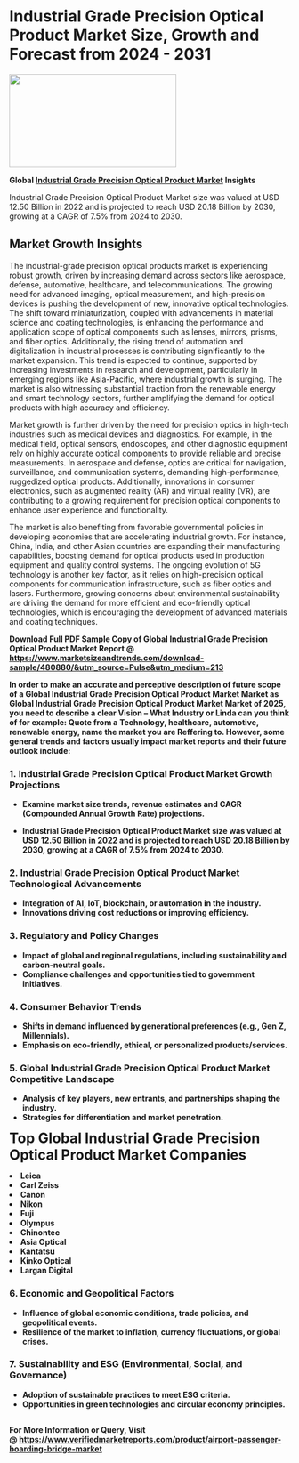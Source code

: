 <H1>Industrial Grade Precision Optical Product Market Size, Growth and Forecast from 2024 - 2031</H1><img class="aligncenter size-medium wp-image-584254" src="https://thirdeyenews.in/wp-content/uploads/2024/09/Global-Market-Research-300x168.jpeg" alt="" width="300" height="168" /><p><strong>Global&nbsp;<a href="https://www.marketsizeandtrends.com/download-sample/480880/&amp;utm_source=Pulse&amp;utm_medium=213">Industrial Grade Precision Optical Product Market</a> Insights</strong></p><p>Industrial Grade Precision Optical Product Market size was valued at USD 12.50 Billion in 2022 and is projected to reach USD 20.18 Billion by 2030, growing at a CAGR of 7.5% from 2024 to 2030.</p><p><h2>Market Growth Insights</h2> <p>The industrial-grade precision optical products market is experiencing robust growth, driven by increasing demand across sectors like aerospace, defense, automotive, healthcare, and telecommunications. The growing need for advanced imaging, optical measurement, and high-precision devices is pushing the development of new, innovative optical technologies. The shift toward miniaturization, coupled with advancements in material science and coating technologies, is enhancing the performance and application scope of optical components such as lenses, mirrors, prisms, and fiber optics. Additionally, the rising trend of automation and digitalization in industrial processes is contributing significantly to the market expansion. This trend is expected to continue, supported by increasing investments in research and development, particularly in emerging regions like Asia-Pacific, where industrial growth is surging. The market is also witnessing substantial traction from the renewable energy and smart technology sectors, further amplifying the demand for optical products with high accuracy and efficiency.</p> <p><strong></strong></p> <p>Market growth is further driven by the need for precision optics in high-tech industries such as medical devices and diagnostics. For example, in the medical field, optical sensors, endoscopes, and other diagnostic equipment rely on highly accurate optical components to provide reliable and precise measurements. In aerospace and defense, optics are critical for navigation, surveillance, and communication systems, demanding high-performance, ruggedized optical products. Additionally, innovations in consumer electronics, such as augmented reality (AR) and virtual reality (VR), are contributing to a growing requirement for precision optical components to enhance user experience and functionality.</p> <p>The market is also benefiting from favorable governmental policies in developing economies that are accelerating industrial growth. For instance, China, India, and other Asian countries are expanding their manufacturing capabilities, boosting demand for optical products used in production equipment and quality control systems. The ongoing evolution of 5G technology is another key factor, as it relies on high-precision optical components for communication infrastructure, such as fiber optics and lasers. Furthermore, growing concerns about environmental sustainability are driving the demand for more efficient and eco-friendly optical technologies, which is encouraging the development of advanced materials and coating techniques.</p> <p><strong></p><p><span class=""><strong>Download Full PDF Sample Copy of Global Industrial Grade Precision Optical Product Market Report</strong> @ <a href="https://www.marketsizeandtrends.com/download-sample/480880/&amp;utm_source=Pulse&amp;utm_medium=213" target="_blank">https://www.marketsizeandtrends.com/download-sample/480880/&amp;utm_source=Pulse&amp;utm_medium=213</a></span></p><p>In order to make an accurate and perceptive description of future scope of a Global&nbsp;Industrial Grade Precision Optical Product Market Market as Global&nbsp;Industrial Grade Precision Optical Product Market Market of 2025, you need to describe a clear Vision &ndash; What Industry or Linda can you think of for example: Quote from a Technology, healthcare, automotive, renewable energy, name the market you are Reffering to. However, some general trends and factors usually impact market reports and their future outlook include:</p><h3>1.&nbsp;<strong>Industrial Grade Precision Optical Product Market Growth Projections</strong></h3><ul><li>Examine market size trends, revenue estimates and CAGR (Compounded Annual Growth Rate) projections.</li><li><p>Industrial Grade Precision Optical Product Market size was valued at USD 12.50 Billion in 2022 and is projected to reach USD 20.18 Billion by 2030, growing at a CAGR of 7.5% from 2024 to 2030.</p></li></ul><h3>2.&nbsp;<strong>Industrial Grade Precision Optical Product Market Technological Advancements</strong></h3><ul><li>Integration of AI, IoT, blockchain, or automation in the industry.</li><li>Innovations driving cost reductions or improving efficiency.</li></ul><h3>3.&nbsp;<strong>Regulatory and Policy Changes</strong></h3><ul><li>Impact of global and regional regulations, including sustainability and carbon-neutral goals.</li><li>Compliance challenges and opportunities tied to government initiatives.</li></ul><h3>4.&nbsp;<strong>Consumer Behavior Trends</strong></h3><ul><li>Shifts in demand influenced by generational preferences (e.g., Gen Z, Millennials).</li><li>Emphasis on eco-friendly, ethical, or personalized products/services.</li></ul><h3>5.&nbsp;<strong>Global Industrial Grade Precision Optical Product Market Competitive Landscape</strong></h3><ul><li>Analysis of key players, new entrants, and partnerships shaping the industry.</li><li>Strategies for differentiation and market penetration.</li></ul><p data-pm-slice="1 1 []"><span style="color: inherit; font-family: inherit; font-size: 25px;">Top Global Industrial Grade Precision Optical Product Market Companies</span></p><div class="" data-test-id=""><p><li>Leica</li><li> Carl Zeiss</li><li> Canon</li><li> Nikon</li><li> Fuji</li><li> Olympus</li><li> Chinontec</li><li> Asia Optical</li><li> Kantatsu</li><li> Kinko Optical</li><li> Largan Digital</li></p></div><h3>6.&nbsp;<strong>Economic and Geopolitical Factors</strong></h3><ul><li>Influence of global economic conditions, trade policies, and geopolitical events.</li><li>Resilience of the market to inflation, currency fluctuations, or global crises.</li></ul><h3>7.&nbsp;<strong>Sustainability and ESG (Environmental, Social, and Governance)</strong></h3><ul><li>Adoption of sustainable practices to meet ESG criteria.</li><li>Opportunities in green technologies and circular economy principles.</li></ul><h2><strong style="font-size: 14px;">For More Information or Query, Visit @&nbsp;</strong><a style="background-color: #ffffff; font-size: 14px;" href="https://www.marketsizeandtrends.com/report/industrial-grade-precision-optical-product-market/" target="_blank">https://www.verifiedmarketreports.com/product/airport-passenger-boarding-bridge-market</a></h2>
